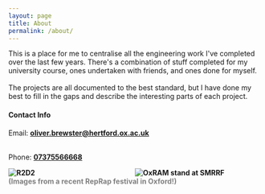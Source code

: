 ```yaml
---
layout: page
title: About
permalink: /about/
---
```


This is a place for me to centralise all the engineering work I've completed over the last few years.
There's a combination of stuff completed for my university course, ones undertaken with friends, and 
ones done for myself. 
\
\
The projects are all documented to the best standard, but I have done my best to fill in the gaps
and describe the interesting parts of each project.


#### Contact Info
<!-- Email: **oliver.brewster@hertford.ox.ac.uk**\ -->
Email: <b><a href="mailto:oliver.brewster@hertford.ox.ac.uk">oliver.brewster@hertford.ox.ac.uk</a></b>
<!-- Phone: **07375566668** -->
\
Phone: <b><a href="tel:07375566668">07375566668</a><b>
<div style="display: flex; flex-wrap: wrap;">
    <img src="/assets/About/R2D2.JPG" alt="R2D2" style="flex: 1; max-width: 50%;" />
    <img src="/assets/About/OxRAM.JPG" alt="OxRAM stand at SMRRF" style="flex: 1; max-width: 50%;" />
</div>
<span style="color:grey">
(Images from a recent RepRap festival in Oxford!)
</span>